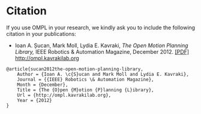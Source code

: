 # Citation

If you use OMPL in your research, we kindly ask you to include the following citation in your publications:

- Ioan A. Șucan, Mark Moll, Lydia E. Kavraki, _The Open Motion Planning Library,_ IEEE Robotics & Automation Magazine, December 2012. [[PDF]](../ieee-ram-2012-ompl.pdf) http://ompl.kavrakilab.org

~~~
@article{sucan2012the-open-motion-planning-library,
    Author = {Ioan A. \c{S}ucan and Mark Moll and Lydia E. Kavraki},
    Journal = {{IEEE} Robotics \& Automation Magazine},
    Month = {December},
    Title = {The {O}pen {M}otion {P}lanning {L}ibrary},
    Url = {http://ompl.kavrakilab.org},
    Year = {2012}
}
~~~
